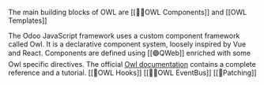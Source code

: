 The main building blocks of OWL are [[🦉🧰OWL Components]] and [[OWL Templates]]

The Odoo JavaScript framework uses a custom component framework called Owl. It is a declarative component system, loosely inspired by Vue and React. Components are defined using [[🟣QWeb]] enriched with some Owl specific directives. The official [Owl documentation](https://github.com/odoo/owl/blob/master/doc/readme.md) contains a complete reference and a tutorial.
[[🦉OWL Hooks]]
[[🦉🚌OWL EventBus]]
[[🦉Patching]]